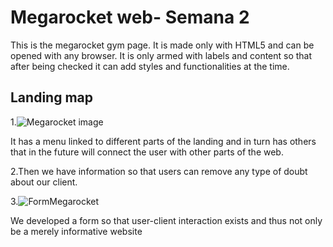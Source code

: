 # Megarocket web- Semana 2
This is the megarocket gym page. It is made only with HTML5 and can be opened with any browser. It is only armed with labels and content so that after being checked it can add styles and functionalities at the time.


## Landing map
1.![Megarocket image](https://user-images.githubusercontent.com/70290650/228390077-80103299-4735-43b6-9b72-292c28ecbc97.png)

It has a menu linked to different parts of the landing and in turn has others that in the future will connect the user with other parts of the web.

2.Then we have information so that users can remove any type of doubt about our client.

3.![FormMegarocket](https://user-images.githubusercontent.com/70290650/228390109-ce24f90b-0cf4-4235-9170-1085dd255979.png)

We developed a form so that user-client interaction exists and thus not only be a merely informative website